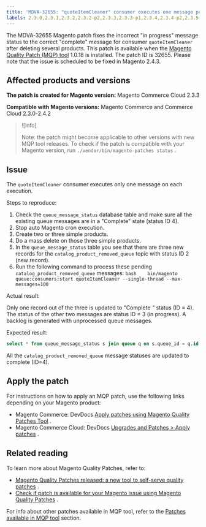 ```yaml
---
title: 'MDVA-32655: "quoteItemCleaner" consumer executes one message per execution'
labels: 2.3.0,2.3.1,2.3.2,2.3.2-p2,2.3.3,2.3.3-p1,2.3.4,2.3.4-p2,2.3.5-p1,2.3.5-p2,2.3.6,2.3.6-p1,2.4.0,2.4.0-p1,2.4.1,2.4.1-p1,2.4.2,MQP patches,Magento Commerce,Magento Commerce Cloud,catalog,catalog_category_product,performance,quoteItemCleaner,slow,support tools
---
```


The MDVA-32655 Magento patch fixes the incorrect "in progress" message status to the correct "complete" message for consumer `quoteItemCleaner` after deleting several products. This patch is available when the [Magento Quality Patch (MQP) tool](https://support.magento.com/hc/en-us/articles/360047139492) 1.0.18 is installed. The patch ID is 32655. Please note that the issue is scheduled to be fixed in Magento 2.4.3.

## Affected products and versions

 **The patch is created for Magento version:** Magento Commerce Cloud 2.3.3

 **Compatible with Magento versions:** Magento Commerce and Commerce Cloud 2.3.0-2.4.2

>![info]
>
>Note: the patch might become applicable to other versions with new MQP tool releases. To check if the patch is compatible with your Magento version, run `./vendor/bin/magento-patches status` .

## Issue

The `quoteItemCleaner` consumer executes only one message on each execution.

 <span class="wysiwyg-underline">Steps to reproduce:</span> 

1. Check the `queue_message_status` database table and make sure all the existing queue messages are in a "Complete" state (status ID 4).
1. Stop auto Magento cron execution.
1. Create two or three simple products.
1. Do a mass delete on those three simple products.
1. In the `queue_message_status` table you see that there are three new records for the `catalog_product_removed_queue` topic with status ID 2 (new record).
1. Run the following command to process these pending `catalog_product_removed_queue` messages:    ```bash    bin/magento queue:consumers:start quoteItemCleaner --single-thread --max-messages=100    ```    

 <span class="wysiwyg-underline">Actual result:</span> 

Only one record out of the three is updated to "Complete *"* status (ID = 4). The status of the other two messages are status ID = 3 (in progress). A backlog is generated with unprocessed queue messages.

 <span class="wysiwyg-underline">Expected result:</span> 

```sql
select * from queue_message_status s join queue q on s.queue_id = q.id where q.name = "catalog_product_removed_queue";
```

All the `catalog_product_removed_queue` message statuses are updated to complete (ID=4). <span class="wysiwyg-underline"></span> 

## Apply the patch

For instructions on how to apply an MQP patch, use the following links depending on your Magento product:

* Magento Commerce: DevDocs [Apply patches using Magento Quality Patches Tool](https://devdocs.magento.com/guides/v2.4/comp-mgr/patching/mqp.html) .
* Magento Commerce Cloud: DevDocs [Upgrades and Patches > Apply patches](https://devdocs.magento.com/cloud/project/project-patch.html) .

## Related reading

To learn more about Magento Quality Patches, refer to:

* [Magento Quality Patches released: a new tool to self-serve quality patches](https://support.magento.com/hc/en-us/articles/360047139492) .
* [Check if patch is available for your Magento issue using Magento Quality Patches](https://support.magento.com/hc/en-us/articles/360047125252) .

For info about other patches available in MQP tool, refer to the [Patches available in MQP tool](https://support.magento.com/hc/en-us/sections/360010506631-Patches-available-in-MQP-tool-) section.
